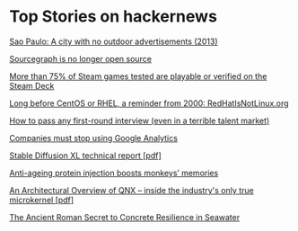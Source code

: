 # Top Stories on hackernews <br />
[Sao Paulo: A city with no outdoor advertisements (2013)](https://www.amusingplanet.com/2013/07/sao-paulo-city-with-no-outdoor.html)

[Sourcegraph is no longer open source](https://github.com/sourcegraph/sourcegraph/blob/main/CHANGELOG.md)

[More than 75% of Steam games tested are playable or verified on the Steam Deck](https://mastodon.cloud/@boilingsteam/110655979942850128)

[Long before CentOS or RHEL, a reminder from 2000: RedHatIsNotLinux.org](https://web.archive.org/web/20000815063125/http://www.redhatisnotlinux.org/)

[How to pass any first-round interview (even in a terrible talent market)](https://www.lennysnewsletter.com/p/how-to-pass-any-first-round-interview)

[Companies must stop using Google Analytics](https://www.imy.se/en/news/companies-must-stop-using-google-analytics/)

[Stable Diffusion XL technical report [pdf]](https://github.com/Stability-AI/generative-models/blob/main/assets/sdxl_report.pdf)

[Anti-ageing protein injection boosts monkeys’ memories](https://www.nature.com/articles/d41586-023-02214-3)

[An Architectural Overview of QNX – inside the industry's only true microkernel [pdf]](https://cseweb.ucsd.edu/~voelker/cse221/papers/qnx-paper92.pdf)

[The Ancient Roman Secret to Concrete Resilience in Seawater](https://als.lbl.gov/ancient-roman-secret-concrete-resilience-seawater/)
